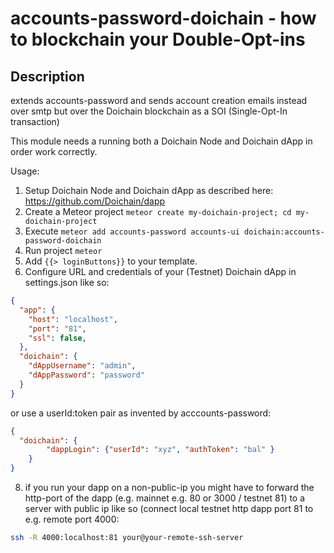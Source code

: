 # accounts-password-doichain - how to blockchain your Double-Opt-ins


## Description
extends accounts-password and sends account creation emails instead over smtp but over the Doichain blockchain as a SOI (Single-Opt-In transaction)

This module needs a running both a Doichain Node and Doichain dApp in order work correctly.

Usage:
1. Setup Doichain Node and Doichain dApp as described here: https://github.com/Doichain/dapp
2. Create a Meteor project ```meteor create my-doichain-project; cd my-doichain-project```
3. Execute ```meteor add accounts-password accounts-ui doichain:accounts-password-doichain```
4. Run project ```meteor```
5. Add ``{{> loginButtons}}`` to your template.
6. Configure URL and credentials of your (Testnet) Doichain dApp in settings.json like so: 
```json
{
  "app": {
    "host": "localhost",
    "port": "81",
    "ssl": false,
  },
  "doichain": {
    "dAppUsername": "admin",
    "dAppPassword": "password"
  }
}
```
or use a userId:token pair as invented by acccounts-password:
```json
{
  "doichain": {
        "dappLogin": {"userId": "xyz", "authToken": "bal" }
    }
}
```
8. if you run your dapp on a non-public-ip 
you might have to forward the http-port of the dapp (e.g. mainnet e.g. 80 or 3000 / testnet 81) 
to a server with public ip like so (connect local testnet http dapp port 81 to e.g. remote port 4000:
```bash
ssh -R 4000:localhost:81 your@your-remote-ssh-server
```
